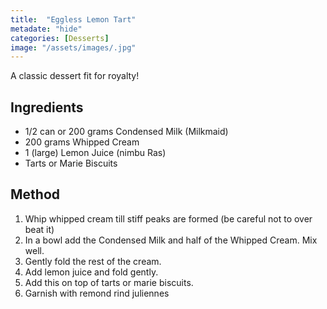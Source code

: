 ```yaml
---
title:  "Eggless Lemon Tart"
metadate: "hide"
categories: [Desserts]
image: "/assets/images/.jpg"
---
```


A classic dessert fit for royalty!  

## Ingredients

- 1/2 can or 200 grams Condensed Milk (Milkmaid)
- 200 grams Whipped Cream
- 1 (large) Lemon Juice (nimbu Ras)
- Tarts or Marie Biscuits

## Method

1. Whip whipped cream till stiff peaks are formed (be careful not to over beat it)
2. In a bowl add the Condensed Milk and half of the Whipped Cream. Mix well. 
3. Gently fold the rest of the cream. 
4. Add lemon juice and fold gently.
5. Add this on top of tarts or marie biscuits. 
6. Garnish with remond rind juliennes


